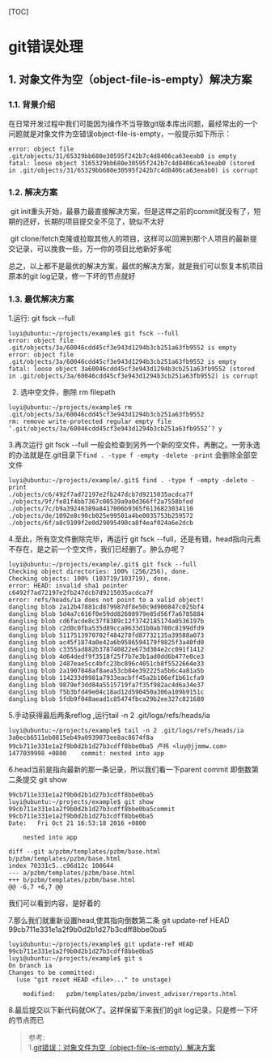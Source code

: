 [TOC]

# git错误处理
##  1. 对象文件为空（object-file-is-empty）解决方案
###  1.1. 背景介绍
​	在日常开发过程中我们可能因为操作不当导致git版本库出问题，最经常出的一个问题就是对象文件为空错误object-file-is-empty，一般提示如下所示：  
```shell
error: object file .git/objects/31/65329bb680e30595f242b7c4d8406ca63eeab0 is empty
fatal: loose object 3165329bb680e30595f242b7c4d8406ca63eeab0 (stored in .git/objects/31/65329bb680e30595f242b7c4d8406ca63eeab0) is corrupt
```

###  1.2. 解决方案
​	git init重头开始，最暴力最直接解决方案，但是这样之前的commit就没有了，短期的还好，长期的项目提交全不见了，貌似不太好

​	git clone/fetch克隆或拉取其他人的项目，这样可以回溯到那个人项目的最新提交记录，可以挽救一些，万一你的项目比他新好多呢

​	总之，以上都不是最优的解决方案，最优的解决方案，就是我们可以恢复本机项目原本的git log记录，修一下坏的节点就好

###  1.3. 最优解决方案

1.运行: git fsck --full  
```shell
luyi@ubuntu:~/projects/example$ git fsck --full
error: object file .git/objects/3a/60046cdd45cf3e943d1294b3cb251a63fb9552 is empty
error: object file .git/objects/3a/60046cdd45cf3e943d1294b3cb251a63fb9552 is empty
fatal: loose object 3a60046cdd45cf3e943d1294b3cb251a63fb9552 (stored in .git/objects/3a/60046cdd45cf3e943d1294b3cb251a63fb9552) is corrupt
```
2. 选中空文件，删除 rm filepath  
```shell
luyi@ubuntu:~/projects/example$ rm .git/objects/3a/60046cdd45cf3e943d1294b3cb251a63fb9552
rm: remove write-protected regular empty file ‘.git/objects/3a/60046cdd45cf3e943d1294b3cb251a63fb9552’? y
```
3.再次运行 git fsck --full 一般会检查到另外一个新的空文件，再删之。一劳永逸的办法就是在.git目录下```find . -type f -empty -delete -print``` 会删除全部空文件
```shell
luyi@ubuntu:~/projects/example/.git$ find . -type f -empty -delete -print
./objects/c6/492f7ad72197e2fb247dcb7d9215035acdca7f
./objects/9f/fe81f4bb7367c00539a9a0d366ff2a7558bfed
./objects/7c/b9a39246389a8417006b9365f6136823034110
./objects/de/1092e8c90cb025e99501a4be0035753b259572
./objects/6f/a8c9109f2e0d29095490ca8f4eaf024a6e2dcb
```
4.至此，所有空文件删除完毕，再运行 git fsck --full，还是有错，head指向元素不存在，是之前一个空文件，我们已经删了。肿么办呢？
```shell
luyi@ubuntu:~/projects/example/.git$ git fsck --full
Checking object directories: 100% (256/256), done.
Checking objects: 100% (103719/103719), done.
error: HEAD: invalid sha1 pointer c6492f7ad72197e2fb247dcb7d9215035acdca7f
error: refs/heads/ia does not point to a valid object!
dangling blob 2a12b47881cd879987df8e50c9d900847c025bf4
dangling blob 5d4a7c616f0e59dd82608979e85d56f7a6785884
dangling blob cd6facde8c37f8389c12f3742185174a0536197b
dangling blob c2d0c0fba535d89cca9633d1b0ab780c8199dfd9
dangling blob 5117513970702f484278fd87732135a39588a073
dangling blob ac45f1874a0e42a6b9586594179f9825f3a40fd0
dangling blob c3355ad882b378740822e673d304e2cc091f1412
dangling blob 4d64dedf9f3518f25f7b7e3b1ad0dd6b477e0ce3
dangling blob 2487eae5cc4bfc23bc896c4051cb8f5522664e33
dangling blob 2a1907848af8aea53cb84e392225a5b6c4a81a5b
dangling blob 114233d9981a7933eacbff45a2b106ef1b61cfa9
dangling blob 9879ef3dd84a5515719fa7f35f982ac4d6a34e37
dangling blob f5b3bfd49e04c18ad12d590450a306a109b9151c
dangling blob 5fdb9f048aead1c85474fbca29b2ee327c821680
```
5.手动获得最后两条reflog ,运行tail -n 2 .git/logs/refs/heads/ia
```shell
luyi@ubuntu:~/projects/example$ tail -n 2 .git/logs/refs/heads/ia
3a0ecb6511eb0815eb49a0939073ee8ac8674f8a 99cb711e331e1a2f9b0d2b1d27b3cdff8bbe0ba5 卢祎 <luy@jjmmw.com> 1477039998 +0800    commit: nested into app
```
6.head当前是指向最新的那一条记录，所以我们看一下parent commit 即倒数第二条提交 git show 
``` shell
99cb711e331e1a2f9b0d2b1d27b3cdff8bbe0ba5
luyi@ubuntu:~/projects/example$ git show 99cb711e331e1a2f9b0d2b1d27b3cdff8bbe0ba5commit 99cb711e331e1a2f9b0d2b1d27b3cdff8bbe0ba5
Date:   Fri Oct 21 16:53:18 2016 +0800

    nested into app

diff --git a/pzbm/templates/pzbm/base.html b/pzbm/templates/pzbm/base.html
index 70331c5..c96d12c 100644
--- a/pzbm/templates/pzbm/base.html
+++ b/pzbm/templates/pzbm/base.html
@@ -6,7 +6,7 @@
```
我们可以看到内容，是好着的

7.那么我们就重新设置head,使其指向倒数第二条 git update-ref HEAD 99cb711e331e1a2f9b0d2b1d27b3cdff8bbe0ba5
```shell
luyi@ubuntu:~/projects/example$ git update-ref HEAD 99cb711e331e1a2f9b0d2b1d27b3cdff8bbe0ba5
luyi@ubuntu:~/projects/example$ git s
On branch ia
Changes to be committed:
  (use "git reset HEAD <file>..." to unstage)

    modified:   pzbm/templates/pzbm/invest_advisor/reports.html
```
8.最后提交以下新代码就OK了。这样保留下来我们的git log记录，只是修一下坏的节点而已

> 参考:     
> 1.[git错误：对象文件为空（object-file-is-empty）解决方案](https://segmentfault.com/a/1190000008734662)     